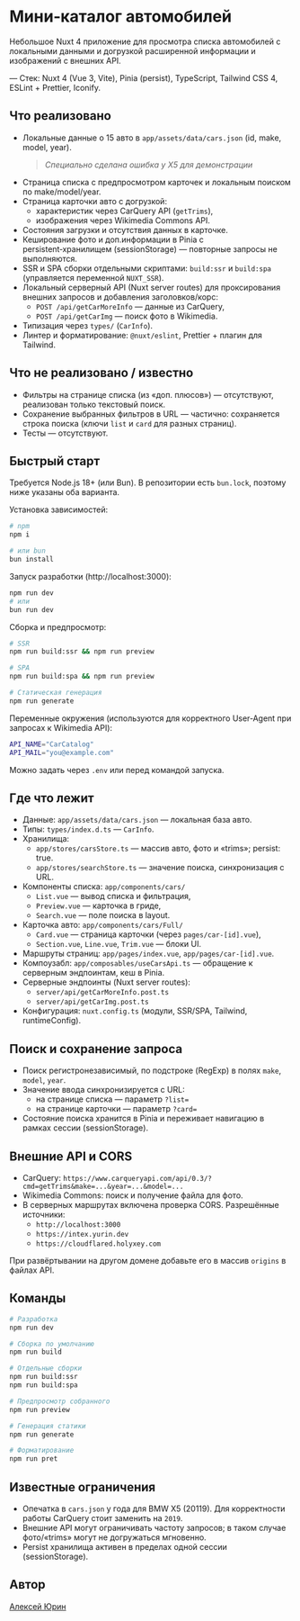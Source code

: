 # Мини‑каталог автомобилей

Небольшое Nuxt 4 приложение для просмотра списка автомобилей с локальными данными и догрузкой расширенной информации и изображений с внешних API.

— Стек: Nuxt 4 (Vue 3, Vite), Pinia (persist), TypeScript, Tailwind CSS 4, ESLint + Prettier, Iconify.

## Что реализовано

- Локальные данные о 15 авто в `app/assets/data/cars.json` (id, make, model, year).
  > _Специально сделана ошибка у X5 для демонстрации_
- Страница списка с предпросмотром карточек и локальным поиском по make/model/year.
- Страница карточки авто с догрузкой:
  - характеристик через CarQuery API (`getTrims`),
  - изображения через Wikimedia Commons API.
- Состояния загрузки и отсутствия данных в карточке.
- Кеширование фото и доп.информации в Pinia c persistent‑хранилищем (sessionStorage) — повторные запросы не выполняются.
- SSR и SPA сборки отдельными скриптами: `build:ssr` и `build:spa` (управляется переменной `NUXT_SSR`).
- Локальный серверный API (Nuxt server routes) для проксирования внешних запросов и добавления заголовков/корс:
  - `POST /api/getCarMoreInfo` — данные из CarQuery,
  - `POST /api/getCarImg` — поиск фото в Wikimedia.
- Типизация через `types/` (`CarInfo`).
- Линтер и форматирование: `@nuxt/eslint`, Prettier + плагин для Tailwind.

## Что не реализовано / известно

- Фильтры на странице списка (из «доп. плюсов») — отсутствуют, реализован только текстовый поиск.
- Сохранение выбранных фильтров в URL — частично: сохраняется строка поиска (ключи `list` и `card` для разных страниц).
- Тесты — отсутствуют.

## Быстрый старт

Требуется Node.js 18+ (или Bun). В репозитории есть `bun.lock`, поэтому ниже указаны оба варианта.

Установка зависимостей:

```bash
# npm
npm i

# или bun
bun install
```

Запуск разработки (http://localhost:3000):

```bash
npm run dev
# или
bun run dev
```

Сборка и предпросмотр:

```bash
# SSR
npm run build:ssr && npm run preview

# SPA
npm run build:spa && npm run preview

# Статическая генерация
npm run generate
```

Переменные окружения (используются для корректного User‑Agent при запросах к Wikimedia API):

```bash
API_NAME="CarCatalog"
API_MAIL="you@example.com"
```

Можно задать через `.env` или перед командой запуска.

## Где что лежит

- Данные: `app/assets/data/cars.json` — локальная база авто.
- Типы: `types/index.d.ts` — `CarInfo`.
- Хранилища:
  - `app/stores/carsStore.ts` — массив авто, фото и «trims»; persist: true.
  - `app/stores/searchStore.ts` — значение поиска, синхронизация с URL.
- Компоненты списка: `app/components/cars/`
  - `List.vue` — вывод списка и фильтрация,
  - `Preview.vue` — карточка в гриде,
  - `Search.vue` — поле поиска в layout.
- Карточка авто: `app/components/cars/Full/`
  - `Card.vue` — страница карточки (через `pages/car-[id].vue`),
  - `Section.vue`, `Line.vue`, `Trim.vue` — блоки UI.
- Маршруты страниц: `app/pages/index.vue`, `app/pages/car-[id].vue`.
- Компоузабл: `app/composables/useCarsApi.ts` — обращение к серверным эндпоинтам, кеш в Pinia.
- Серверные эндпоинты (Nuxt server routes):
  - `server/api/getCarMoreInfo.post.ts`
  - `server/api/getCarImg.post.ts`
- Конфигурация: `nuxt.config.ts` (модули, SSR/SPA, Tailwind, runtimeConfig).

## Поиск и сохранение запроса

- Поиск регистронезависимый, по подстроке (RegExp) в полях `make`, `model`, `year`.
- Значение ввода синхронизируется с URL:
  - на странице списка — параметр `?list=`
  - на странице карточки — параметр `?card=`
- Состояние поиска хранится в Pinia и переживает навигацию в рамках сессии (sessionStorage).

## Внешние API и CORS

- CarQuery: `https://www.carqueryapi.com/api/0.3/?cmd=getTrims&make=...&year=...&model=...`
- Wikimedia Commons: поиск и получение файла для фото.
- В серверных маршрутах включена проверка CORS. Разрешённые источники:
  - `http://localhost:3000`
  - `https://intex.yurin.dev`
  - `https://cloudflared.holyxey.com`

При развёртывании на другом домене добавьте его в массив `origins` в файлах API.

## Команды

```bash
# Разработка
npm run dev

# Сборка по умолчанию
npm run build

# Отдельные сборки
npm run build:ssr
npm run build:spa

# Предпросмотр собранного
npm run preview

# Генерация статики
npm run generate

# Форматирование
npm run pret
```

## Известные ограничения

- Опечатка в `cars.json` у года для BMW X5 (20119). Для корректности работы CarQuery стоит заменить на `2019`.
- Внешние API могут ограничивать частоту запросов; в таком случае фото/«trims» могут не догружаться мгновенно.
- Persist хранилища активен в пределах одной сессии (sessionStorage).

## Автор

[Алексей Юрин](https://t.me/holyxey)
